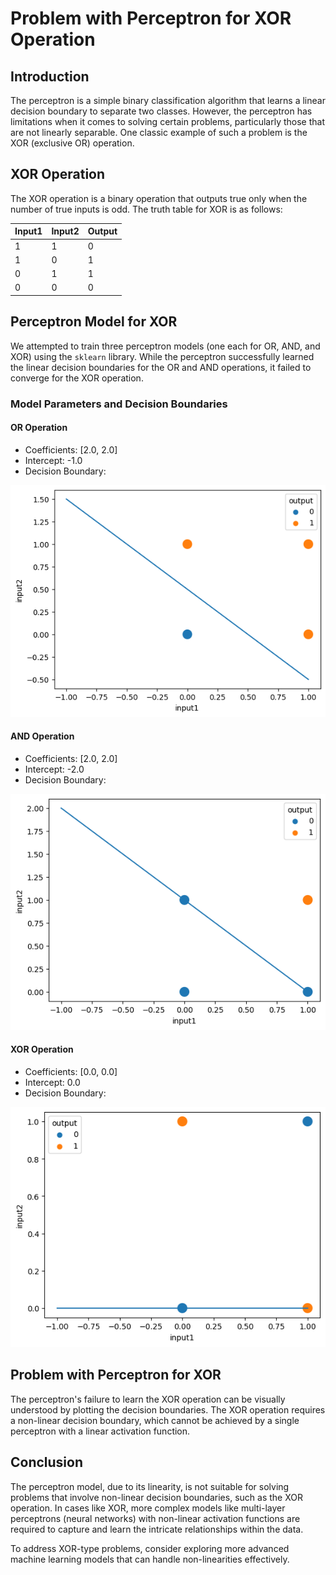 # Problem with Perceptron for XOR Operation

## Introduction

The perceptron is a simple binary classification algorithm that learns a linear decision boundary to separate two classes. However, the perceptron has limitations when it comes to solving certain problems, particularly those that are not linearly separable. One classic example of such a problem is the XOR (exclusive OR) operation.

## XOR Operation

The XOR operation is a binary operation that outputs true only when the number of true inputs is odd. The truth table for XOR is as follows:

| Input1 | Input2 | Output |
| ------- | ------- | ------ |
|    1    |    1    |    0   |
|    1    |    0    |    1   |
|    0    |    1    |    1   |
|    0    |    0    |    0   |

## Perceptron Model for XOR

We attempted to train three perceptron models (one each for OR, AND, and XOR) using the `sklearn` library. While the perceptron successfully learned the linear decision boundaries for the OR and AND operations, it failed to converge for the XOR operation.

### Model Parameters and Decision Boundaries

#### OR Operation
- Coefficients: [2.0, 2.0]
- Intercept: -1.0
- Decision Boundary:

![OR Decision Boundary](https://github.com/Kunal3012/Problem-with-Perceptron/blob/main/images/or.png)


#### AND Operation
- Coefficients: [2.0, 2.0]
- Intercept: -2.0
- Decision Boundary:   

![AND Decision Boundary](https://github.com/Kunal3012/Problem-with-Perceptron/blob/main/images/and.png)


#### XOR Operation
- Coefficients: [0.0, 0.0]
- Intercept: 0.0
- Decision Boundary:

![XOR Decision Boundary](https://github.com/Kunal3012/Problem-with-Perceptron/blob/main/images/xor.png)


## Problem with Perceptron for XOR

The perceptron's failure to learn the XOR operation can be visually understood by plotting the decision boundaries. The XOR operation requires a non-linear decision boundary, which cannot be achieved by a single perceptron with a linear activation function.


## Conclusion

The perceptron model, due to its linearity, is not suitable for solving problems that involve non-linear decision boundaries, such as the XOR operation. In cases like XOR, more complex models like multi-layer perceptrons (neural networks) with non-linear activation functions are required to capture and learn the intricate relationships within the data.

To address XOR-type problems, consider exploring more advanced machine learning models that can handle non-linearities effectively.  